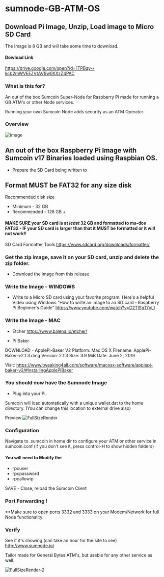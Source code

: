 # sumnode-GB-ATM-OS

## Download Pi Image, Unzip, Load image to Micro SD Card

The Image is 8 GB and will take some time to download.

#### Dowload Link
https://drive.google.com/open?id=1TPBqy--kcb2mWVEEZVtAV9w0XXzZ4PAC


### What is this for?

An out of the box Sumcoin Super-Node for Raspberry Pi made for running a GB ATM's or other Node services.

Running your own Sumcoin Node adds security as an ATM Operator.   

### Overview

![image](https://user-images.githubusercontent.com/37975862/62692611-33f99500-b98e-11e9-9074-ada27659d6d3.png)




## An out of the box Raspberry Pi Image with Sumcoin v17 Binaries loaded using Raspbian OS.

* Prepare the SD Card being written to 

## Format MUST be FAT32 for any size disk

Recommended disk size 

* Minimum - 32 GB
* Recommended - 128 GB +


#### MAKE SURE your SD card is at *least* 32 GB and formatted to ms-dos FAT32 - IF your SD card is larger than that it MUST be formatted or it will not work!!
SD Card Formatter Tools
https://www.sdcard.org/downloads/formatter/

### Get the zip image, save it on your SD card, unzip and delete the zip folder.
* Download the image from this release

### Write the Image - WINDOWS
* Write to a Micro SD card using your favorite program.
Here's a helpful Video using Windows
"How to write an image to an SD card - Raspberry Pi Beginner's Guide"
https://www.youtube.com/watch?v=D2TISpT7yLI

### Write the Image - MAC 

* Etcher
https://www.balena.io/etcher/

* Pi Baker

DOWNLOAD - ApplePi-Baker V2 
Platform: 	Mac OS X
Filename: 	ApplePi-Baker-v2.1.3.dmg
Version: 	2.1.3
Size: 	3.9 MiB
Date: 	June 2, 2019

Visit:
https://www.tweaking4all.com/software/macosx-software/applepi-baker-v2/#InstallingApplePiBaker


### You should now have the Sumnode Image

* Plug into your Pi.

Sumcoin will load automatically with a unique wallet.dat to the home directory.
(You can change this location to external drive also)

Preview
![FullSizeRender](https://user-images.githubusercontent.com/37975862/62030588-a1ddd980-b1a2-11e9-9639-bee75afca398.jpeg)

### Configuration 
Navigate to .sumcoin in home dir to configure your ATM or other service in sumcoin.conf
(if you don't see it, press control-H to show hidden folders)

#### You will need to Modify the 

* rpcuser
* rpcpassword
* rpcallowip

SAVE - Close, reload the Sumcoin Client

### Port Forwarding !
**Make sure to open ports 3332 and 3333 on your Modem/Network for full Node functionality.

### Verify
See if it's showing (can take an hour for the site to see)
http://www.sumnode.io/

Tailor made for General Bytes ATM's, but usable for any other service as well.

![FullSizeRender-2](https://user-images.githubusercontent.com/37975862/62030500-6cd18700-b1a2-11e9-9dcf-96c0e5c1cb6f.jpeg)
